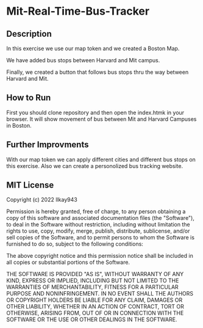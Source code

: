# Mit-Real-Time-Bus-Tracker

## Description
In this exercise we use our map token and we created a Boston Map.

We have added bus stops between Harvard and Mit campus.

Finally, we created a button that follows bus stops thru the way between Harvard and Mit.

## How to Run

First you should clone repository and then open the index.htmk in your browser. It will show movement of bus between Mit and Harvard Campuses in Boston.

## Further Improvments

With our map token we can apply different cities and different bus stops on this exercise. Also we can create a personolized bus tracking website.


## MIT License

Copyright (c) 2022 Ilkay943

Permission is hereby granted, free of charge, to any person obtaining a copy
of this software and associated documentation files (the "Software"), to deal
in the Software without restriction, including without limitation the rights
to use, copy, modify, merge, publish, distribute, sublicense, and/or sell
copies of the Software, and to permit persons to whom the Software is
furnished to do so, subject to the following conditions:

The above copyright notice and this permission notice shall be included in all
copies or substantial portions of the Software.

THE SOFTWARE IS PROVIDED "AS IS", WITHOUT WARRANTY OF ANY KIND, EXPRESS OR
IMPLIED, INCLUDING BUT NOT LIMITED TO THE WARRANTIES OF MERCHANTABILITY,
FITNESS FOR A PARTICULAR PURPOSE AND NONINFRINGEMENT. IN NO EVENT SHALL THE
AUTHORS OR COPYRIGHT HOLDERS BE LIABLE FOR ANY CLAIM, DAMAGES OR OTHER
LIABILITY, WHETHER IN AN ACTION OF CONTRACT, TORT OR OTHERWISE, ARISING FROM,
OUT OF OR IN CONNECTION WITH THE SOFTWARE OR THE USE OR OTHER DEALINGS IN THE
SOFTWARE.
